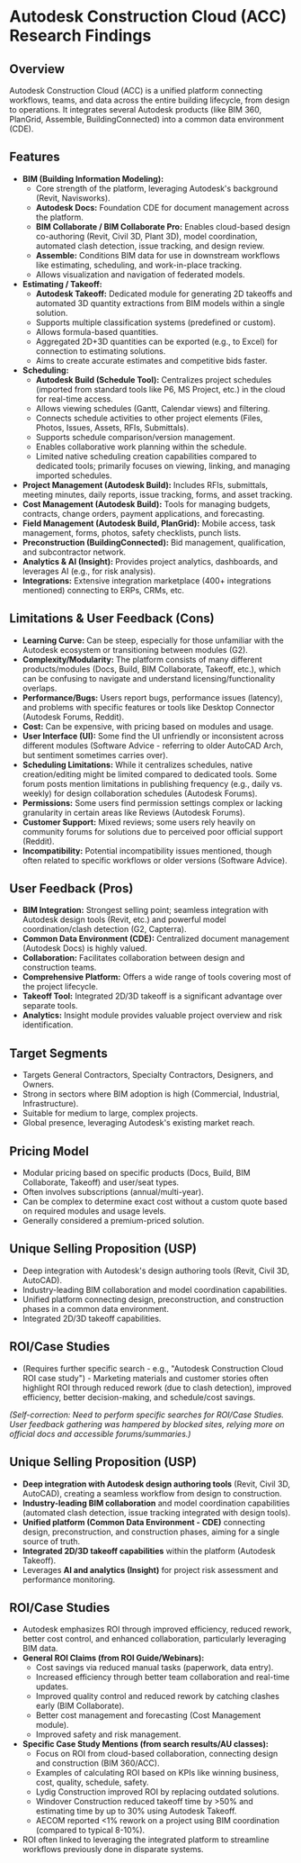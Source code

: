 # Autodesk Construction Cloud (ACC) Research Findings

## Overview

Autodesk Construction Cloud (ACC) is a unified platform connecting workflows, teams, and data across the entire building lifecycle, from design to operations. It integrates several Autodesk products (like BIM 360, PlanGrid, Assemble, BuildingConnected) into a common data environment (CDE).

## Features

*   **BIM (Building Information Modeling):**
    *   Core strength of the platform, leveraging Autodesk's background (Revit, Navisworks).
    *   **Autodesk Docs:** Foundation CDE for document management across the platform.
    *   **BIM Collaborate / BIM Collaborate Pro:** Enables cloud-based design co-authoring (Revit, Civil 3D, Plant 3D), model coordination, automated clash detection, issue tracking, and design review.
    *   **Assemble:** Conditions BIM data for use in downstream workflows like estimating, scheduling, and work-in-place tracking.
    *   Allows visualization and navigation of federated models.
*   **Estimating / Takeoff:**
    *   **Autodesk Takeoff:** Dedicated module for generating 2D takeoffs and automated 3D quantity extractions from BIM models within a single solution.
    *   Supports multiple classification systems (predefined or custom).
    *   Allows formula-based quantities.
    *   Aggregated 2D+3D quantities can be exported (e.g., to Excel) for connection to estimating solutions.
    *   Aims to create accurate estimates and competitive bids faster.
*   **Scheduling:**
    *   **Autodesk Build (Schedule Tool):** Centralizes project schedules (imported from standard tools like P6, MS Project, etc.) in the cloud for real-time access.
    *   Allows viewing schedules (Gantt, Calendar views) and filtering.
    *   Connects schedule activities to other project elements (Files, Photos, Issues, Assets, RFIs, Submittals).
    *   Supports schedule comparison/version management.
    *   Enables collaborative work planning within the schedule.
    *   Limited native scheduling creation capabilities compared to dedicated tools; primarily focuses on viewing, linking, and managing imported schedules.
*   **Project Management (Autodesk Build):** Includes RFIs, submittals, meeting minutes, daily reports, issue tracking, forms, and asset tracking.
*   **Cost Management (Autodesk Build):** Tools for managing budgets, contracts, change orders, payment applications, and forecasting.
*   **Field Management (Autodesk Build, PlanGrid):** Mobile access, task management, forms, photos, safety checklists, punch lists.
*   **Preconstruction (BuildingConnected):** Bid management, qualification, and subcontractor network.
*   **Analytics & AI (Insight):** Provides project analytics, dashboards, and leverages AI (e.g., for risk analysis).
*   **Integrations:** Extensive integration marketplace (400+ integrations mentioned) connecting to ERPs, CRMs, etc.

## Limitations & User Feedback (Cons)

*   **Learning Curve:** Can be steep, especially for those unfamiliar with the Autodesk ecosystem or transitioning between modules (G2).
*   **Complexity/Modularity:** The platform consists of many different products/modules (Docs, Build, BIM Collaborate, Takeoff, etc.), which can be confusing to navigate and understand licensing/functionality overlaps.
*   **Performance/Bugs:** Users report bugs, performance issues (latency), and problems with specific features or tools like Desktop Connector (Autodesk Forums, Reddit).
*   **Cost:** Can be expensive, with pricing based on modules and usage.
*   **User Interface (UI):** Some find the UI unfriendly or inconsistent across different modules (Software Advice - referring to older AutoCAD Arch, but sentiment sometimes carries over).
*   **Scheduling Limitations:** While it centralizes schedules, native creation/editing might be limited compared to dedicated tools. Some forum posts mention limitations in publishing frequency (e.g., daily vs. weekly) for design collaboration schedules (Autodesk Forums).
*   **Permissions:** Some users find permission settings complex or lacking granularity in certain areas like Reviews (Autodesk Forums).
*   **Customer Support:** Mixed reviews; some users rely heavily on community forums for solutions due to perceived poor official support (Reddit).
*   **Incompatibility:** Potential incompatibility issues mentioned, though often related to specific workflows or older versions (Software Advice).

## User Feedback (Pros)

*   **BIM Integration:** Strongest selling point; seamless integration with Autodesk design tools (Revit, etc.) and powerful model coordination/clash detection (G2, Capterra).
*   **Common Data Environment (CDE):** Centralized document management (Autodesk Docs) is highly valued.
*   **Collaboration:** Facilitates collaboration between design and construction teams.
*   **Comprehensive Platform:** Offers a wide range of tools covering most of the project lifecycle.
*   **Takeoff Tool:** Integrated 2D/3D takeoff is a significant advantage over separate tools.
*   **Analytics:** Insight module provides valuable project overview and risk identification.

## Target Segments

*   Targets General Contractors, Specialty Contractors, Designers, and Owners.
*   Strong in sectors where BIM adoption is high (Commercial, Industrial, Infrastructure).
*   Suitable for medium to large, complex projects.
*   Global presence, leveraging Autodesk's existing market reach.

## Pricing Model

*   Modular pricing based on specific products (Docs, Build, BIM Collaborate, Takeoff) and user/seat types.
*   Often involves subscriptions (annual/multi-year).
*   Can be complex to determine exact cost without a custom quote based on required modules and usage levels.
*   Generally considered a premium-priced solution.

## Unique Selling Proposition (USP)

*   Deep integration with Autodesk's design authoring tools (Revit, Civil 3D, AutoCAD).
*   Industry-leading BIM collaboration and model coordination capabilities.
*   Unified platform connecting design, preconstruction, and construction phases in a common data environment.
*   Integrated 2D/3D takeoff capabilities.

## ROI/Case Studies

*   (Requires further specific search - e.g., "Autodesk Construction Cloud ROI case study") - Marketing materials and customer stories often highlight ROI through reduced rework (due to clash detection), improved efficiency, better decision-making, and schedule/cost savings.

*(Self-correction: Need to perform specific searches for ROI/Case Studies. User feedback gathering was hampered by blocked sites, relying more on official docs and accessible forums/summaries.)*


## Unique Selling Proposition (USP)

*   **Deep integration with Autodesk design authoring tools** (Revit, Civil 3D, AutoCAD), creating a seamless workflow from design to construction.
*   **Industry-leading BIM collaboration** and model coordination capabilities (automated clash detection, issue tracking integrated with design tools).
*   **Unified platform (Common Data Environment - CDE)** connecting design, preconstruction, and construction phases, aiming for a single source of truth.
*   **Integrated 2D/3D takeoff capabilities** within the platform (Autodesk Takeoff).
*   Leverages **AI and analytics (Insight)** for project risk assessment and performance monitoring.

## ROI/Case Studies

*   Autodesk emphasizes ROI through improved efficiency, reduced rework, better cost control, and enhanced collaboration, particularly leveraging BIM data.
*   **General ROI Claims (from ROI Guide/Webinars):**
    *   Cost savings via reduced manual tasks (paperwork, data entry).
    *   Increased efficiency through better team collaboration and real-time updates.
    *   Improved quality control and reduced rework by catching clashes early (BIM Collaborate).
    *   Better cost management and forecasting (Cost Management module).
    *   Improved safety and risk management.
*   **Specific Case Study Mentions (from search results/AU classes):**
    *   Focus on ROI from cloud-based collaboration, connecting design and construction (BIM 360/ACC).
    *   Examples of calculating ROI based on KPIs like winning business, cost, quality, schedule, safety.
    *   Lydig Construction improved ROI by replacing outdated solutions.
    *   Windover Construction reduced takeoff time by >50% and estimating time by up to 30% using Autodesk Takeoff.
    *   AECOM reported <1% rework on a project using BIM coordination (compared to typical 8-10%).
*   ROI often linked to leveraging the integrated platform to streamline workflows previously done in disparate systems.
